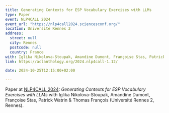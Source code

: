 ```yaml
---
title: Generating Contexts for ESP Vocabulary Exercises with LLMs
type: Paper
event: NLP4CALL 2024
event_url: "https://nlp4call2024.sciencesconf.org/"
location: Université Rennes 2
address:
  street: null
  city: Rennes
  postcode: null
  country: France
with: Iglika Nikolova-Stoupak, Amandine Dumont, Françoise Stas, Patrick Watrin & Thomas François
link: https://aclanthology.org/2024.nlp4call-1.12/

date: 2024-10-25T12:15:00+02:00

---
```


Paper at [NLP4CALL 2024](https://nlp4call2024.sciencesconf.org/): _Generating Contexts for ESP Vocabulary Exercises with LLMs_ with Iglika Nikolova-Stoupak, Amandine Dumont, Françoise Stas, Patrick Watrin & Thomas François (Université Rennes 2, Rennes).
